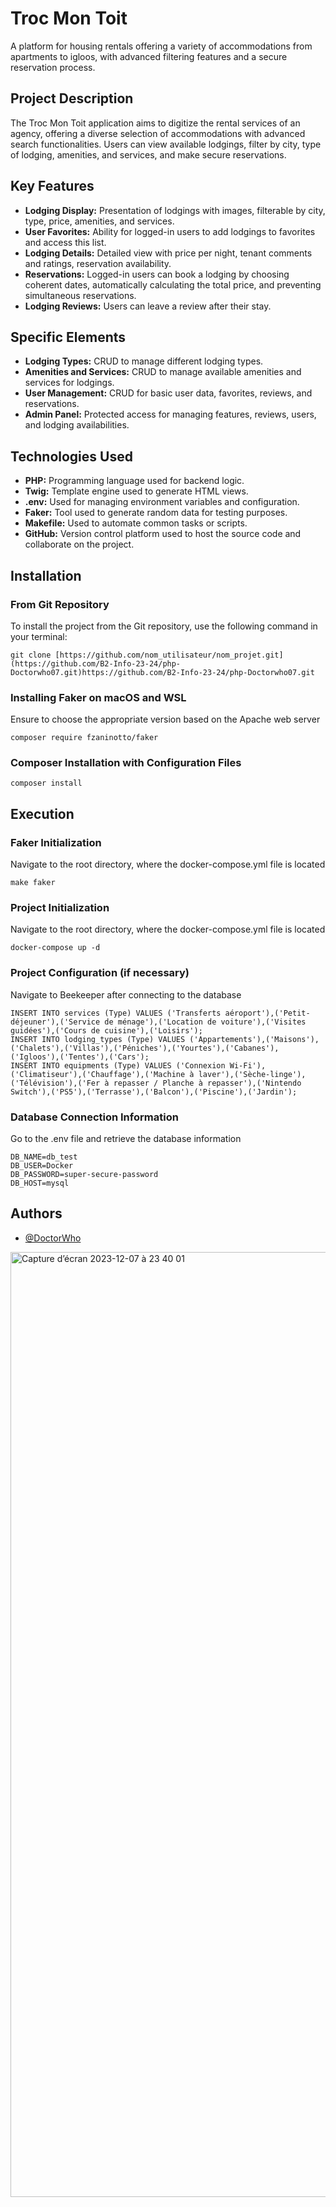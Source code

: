 # Troc Mon Toit

A platform for housing rentals offering a variety of accommodations from apartments to igloos, with advanced filtering features and a secure reservation process.

## Project Description

The Troc Mon Toit application aims to digitize the rental services of an agency, offering a diverse selection of accommodations with advanced search functionalities. Users can view available lodgings, filter by city, type of lodging, amenities, and services, and make secure reservations.

## Key Features

- **Lodging Display:** Presentation of lodgings with images, filterable by city, type, price, amenities, and services.
- **User Favorites:** Ability for logged-in users to add lodgings to favorites and access this list.
- **Lodging Details:** Detailed view with price per night, tenant comments and ratings, reservation availability.
- **Reservations:** Logged-in users can book a lodging by choosing coherent dates, automatically calculating the total price, and preventing simultaneous reservations.
- **Lodging Reviews:** Users can leave a review after their stay.

## Specific Elements

- **Lodging Types:** CRUD to manage different lodging types.
- **Amenities and Services:** CRUD to manage available amenities and services for lodgings.
- **User Management:** CRUD for basic user data, favorites, reviews, and reservations.
- **Admin Panel:** Protected access for managing features, reviews, users, and lodging availabilities.

## Technologies Used

- **PHP:** Programming language used for backend logic.
- **Twig:** Template engine used to generate HTML views.
- **.env:** Used for managing environment variables and configuration.
- **Faker:** Tool used to generate random data for testing purposes.
- **Makefile:** Used to automate common tasks or scripts.
- **GitHub:** Version control platform used to host the source code and collaborate on the project.

## Installation

### From Git Repository

To install the project from the Git repository, use the following command in your terminal:

```
git clone [https://github.com/nom_utilisateur/nom_projet.git](https://github.com/B2-Info-23-24/php-Doctorwho07.git)https://github.com/B2-Info-23-24/php-Doctorwho07.git
```

###  Installing Faker on macOS and WSL

Ensure to choose the appropriate version based on the Apache web server

```
composer require fzaninotto/faker
```

### Composer Installation with Configuration Files

```
composer install
```

##  Execution

###  Faker Initialization

Navigate to the root directory, where the docker-compose.yml file is located

```
make faker
```

###  Project Initialization

Navigate to the root directory, where the docker-compose.yml file is located

```
docker-compose up -d
```

###  Project Configuration (if necessary)

Navigate to Beekeeper after connecting to the database

```
INSERT INTO services (Type) VALUES ('Transferts aéroport'),('Petit-déjeuner'),('Service de ménage'),('Location de voiture'),('Visites guidées'),('Cours de cuisine'),('Loisirs');
INSERT INTO lodging_types (Type) VALUES ('Appartements'),('Maisons'),('Chalets'),('Villas'),('Péniches'),('Yourtes'),('Cabanes'),('Igloos'),('Tentes'),('Cars');
INSERT INTO equipments (Type) VALUES ('Connexion Wi-Fi'),('Climatiseur'),('Chauffage'),('Machine à laver'),('Sèche-linge'),('Télévision'),('Fer à repasser / Planche à repasser'),('Nintendo Switch'),('PS5'),('Terrasse'),('Balcon'),('Piscine'),('Jardin');
```

###  Database Connection Information

Go to the .env file and retrieve the database information

```
DB_NAME=db_test
DB_USER=Docker
DB_PASSWORD=super-secure-password
DB_HOST=mysql
```

## Authors

- [@DoctorWho](https://github.com/Doctorwho07)

<img width="1512" alt="Capture d’écran 2023-12-07 à 23 40 01" src="https://github.com/B2-Info-23-24/php-Doctorwho07/assets/112888518/230e78ce-985d-4da9-81fb-67955fa67293">

